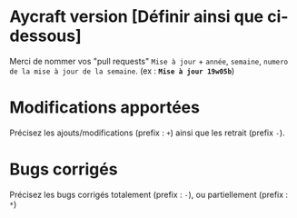 # Aycraft version [Définir ainsi que ci-dessous]
Merci de nommer vos "pull requests" `Mise à jour` + `année`, `semaine`, `numero de la mise à jour de la semaine`.
(ex : **`Mise à jour 19w05b`**)

# Modifications apportées
Précisez les ajouts/modifications (prefix : `+`) ainsi que les retrait (prefix `-`).

# Bugs corrigés
Précisez les bugs corrigés totalement (prefix : `-`), ou partiellement (prefix : `*`)
